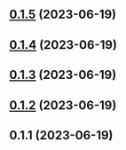 ## [0.1.5](https://github.com/NathanaelGandhi/labeler-reusable-workflow/compare/v0.1.4...v0.1.5) (2023-06-19)



## [0.1.4](https://github.com/NathanaelGandhi/labeler-reusable-workflow/compare/v0.1.3...v0.1.4) (2023-06-19)



## [0.1.3](https://github.com/NathanaelGandhi/labeler-reusable-workflow/compare/v0.1.2...v0.1.3) (2023-06-19)



## [0.1.2](https://github.com/NathanaelGandhi/labeler-reusable-workflow/compare/v0.1.1...v0.1.2) (2023-06-19)



## 0.1.1 (2023-06-19)



